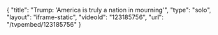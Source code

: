 {
    "title": "Trump: 'America is truly a nation in mourning'",
    "type": "solo",
    "layout": "iframe-static",
    "videoId": "123185756",
    "url": "\/tvpembed\/123185756"
}